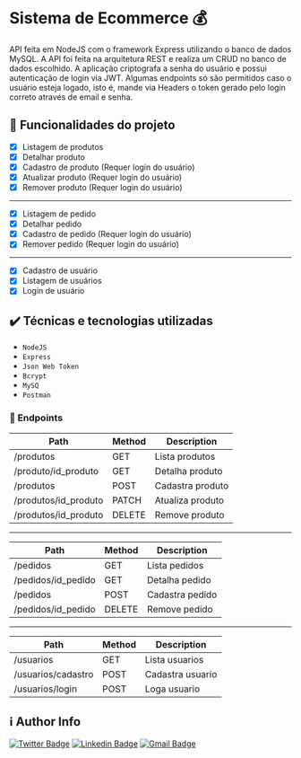 # Sistema de Ecommerce 💰
API feita em NodeJS com o framework Express utilizando o banco de dados MySQL. 
A API foi feita na arquitetura REST e realiza um CRUD no banco de dados escolhido.
A aplicação criptografa a senha do usuário e possui autenticação de login via JWT. 
Algumas endpoints só são permitidos caso o usuário esteja logado, isto é, mande via Headers o token gerado pelo login correto através de email e senha.

## 🔨 Funcionalidades do projeto

 - [x] Listagem de produtos 
 - [x] Detalhar produto
 - [x] Cadastro de produto (Requer login do usuário)
 - [x] Atualizar produto (Requer login do usuário)
 - [x] Remover produto (Requer login do usuário)
------------------------------------------------------------------
 - [x] Listagem de pedido
 - [x] Detalhar pedido 
 - [x] Cadastro de pedido (Requer login do usuário)
 - [x] Remover pedido (Requer login do usuário)
------------------------------------------------------------------
 - [x] Cadastro de usuário
 - [x] Listagem de usuários
 - [x] Login de usuário

## ✔️ Técnicas e tecnologias utilizadas

 - ``NodeJS``
 - ``Express``
 - ``Json Web Token``
 - ``Bcrypt``
 - ``MySQ``
 - ``Postman``
 
 ### 🎯 Endpoints

 Path | Method | Description
 ---|---|---
 /produtos           | GET    | Lista produtos
 /produto/id_produto         | GET    | Detalha produto
 /produtos           | POST   | Cadastra produto
 /produtos/id_produto         | PATCH    | Atualiza produto
 /produtos/id_produto        | DELETE | Remove produto
------------------------------------------------------------------
 Path | Method | Description
 ---|---|---
 /pedidos            | GET    | Lista pedidos
 /pedidos/id_pedido     | GET    | Detalha pedido
 /pedidos            | POST   | Cadastra pedido
 /pedidos/id_pedido        | DELETE | Remove pedido
 ------------------------------------------------------------------
 Path | Method | Description
 ---|---|---
 /usuarios        | GET    | Lista usuarios
 /usuarios/cadastro  | POST    | Cadastra usuario
 /usuarios/login  | POST    | Loga usuario
 
 
 ## ℹ️ Author Info
 
[![Twitter Badge](https://img.shields.io/badge/-@arthur_https-1ca0f1?style=flat-square&labelColor=1ca0f1&logo=twitter&logoColor=white&link=https://twitter.com/arthur_https)](https://twitter.com/arthur_https) 
[![Linkedin Badge](https://img.shields.io/badge/-Arthur-blue?style=flat-square&logo=Linkedin&logoColor=white&link=https://www.linkedin.com/in/arthur-amorim-bs/)](https://www.linkedin.com/in/arthur-amorim-bs/) 
[![Gmail Badge](https://img.shields.io/badge/-arthur.amorim10@gmail.com-c14438?style=flat-square&logo=Gmail&logoColor=white&link=mailto:arthur.amorim10@gmail.com)](mailto:arthur.amorim10@gmail.com)
